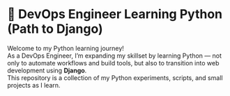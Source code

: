 # 🐍 DevOps Engineer Learning Python (Path to Django)

Welcome to my Python learning journey!  
As a DevOps Engineer, I’m expanding my skillset by learning Python — not only to automate workflows and build tools, but also to transition into web development using **Django**.  
This repository is a collection of my Python experiments, scripts, and small projects as I learn.
